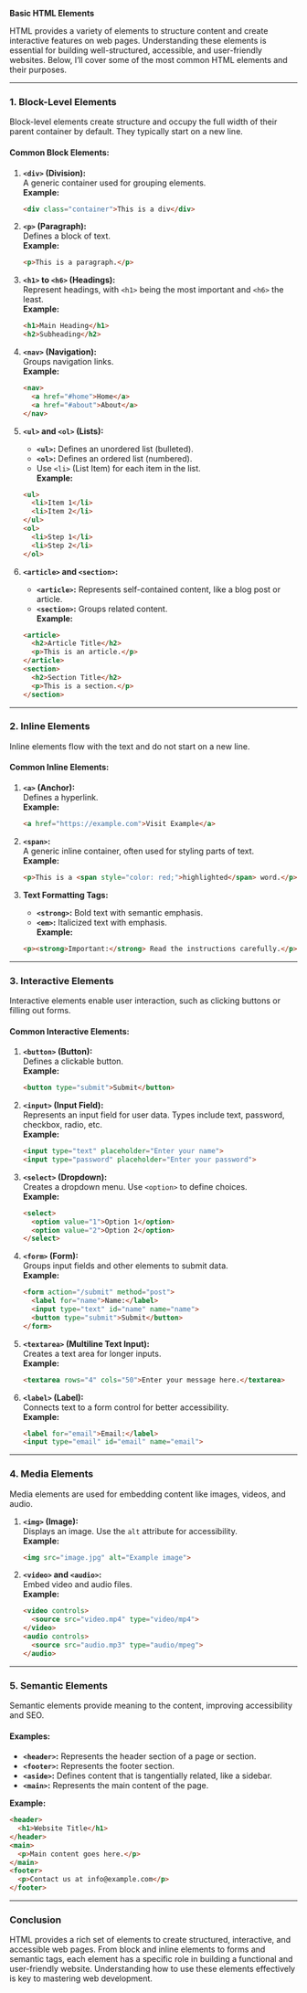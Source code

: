 **Basic HTML Elements**

HTML provides a variety of elements to structure content and create interactive features on web pages. Understanding these elements is essential for building well-structured, accessible, and user-friendly websites. Below, I’ll cover some of the most common HTML elements and their purposes.

---

### **1. Block-Level Elements**

Block-level elements create structure and occupy the full width of their parent container by default. They typically start on a new line.

#### **Common Block Elements:**

1. **`<div>` (Division):**  
   A generic container used for grouping elements.  
   **Example:**
   ```html
   <div class="container">This is a div</div>
   ```

2. **`<p>` (Paragraph):**  
   Defines a block of text.  
   **Example:**
   ```html
   <p>This is a paragraph.</p>
   ```

3. **`<h1>` to `<h6>` (Headings):**  
   Represent headings, with `<h1>` being the most important and `<h6>` the least.  
   **Example:**
   ```html
   <h1>Main Heading</h1>
   <h2>Subheading</h2>
   ```

4. **`<nav>` (Navigation):**  
   Groups navigation links.  
   **Example:**
   ```html
   <nav>
     <a href="#home">Home</a>
     <a href="#about">About</a>
   </nav>
   ```

5. **`<ul>` and `<ol>` (Lists):**  
   - **`<ul>`:** Defines an unordered list (bulleted).
   - **`<ol>`:** Defines an ordered list (numbered).  
   - Use `<li>` (List Item) for each item in the list.  
   **Example:**
   ```html
   <ul>
     <li>Item 1</li>
     <li>Item 2</li>
   </ul>
   <ol>
     <li>Step 1</li>
     <li>Step 2</li>
   </ol>
   ```

6. **`<article>` and `<section>`:**  
   - **`<article>`:** Represents self-contained content, like a blog post or article.  
   - **`<section>`:** Groups related content.  
   **Example:**
   ```html
   <article>
     <h2>Article Title</h2>
     <p>This is an article.</p>
   </article>
   <section>
     <h2>Section Title</h2>
     <p>This is a section.</p>
   </section>
   ```

---

### **2. Inline Elements**

Inline elements flow with the text and do not start on a new line.

#### **Common Inline Elements:**

1. **`<a>` (Anchor):**  
   Defines a hyperlink.  
   **Example:**
   ```html
   <a href="https://example.com">Visit Example</a>
   ```

2. **`<span>`:**  
   A generic inline container, often used for styling parts of text.  
   **Example:**
   ```html
   <p>This is a <span style="color: red;">highlighted</span> word.</p>
   ```

3. **Text Formatting Tags:**  
   - **`<strong>`:** Bold text with semantic emphasis.  
   - **`<em>`:** Italicized text with emphasis.  
   **Example:**
   ```html
   <p><strong>Important:</strong> Read the instructions carefully.</p>
   ```

---

### **3. Interactive Elements**

Interactive elements enable user interaction, such as clicking buttons or filling out forms.

#### **Common Interactive Elements:**

1. **`<button>` (Button):**  
   Defines a clickable button.  
   **Example:**
   ```html
   <button type="submit">Submit</button>
   ```

2. **`<input>` (Input Field):**  
   Represents an input field for user data. Types include text, password, checkbox, radio, etc.  
   **Example:**
   ```html
   <input type="text" placeholder="Enter your name">
   <input type="password" placeholder="Enter your password">
   ```

3. **`<select>` (Dropdown):**  
   Creates a dropdown menu. Use `<option>` to define choices.  
   **Example:**
   ```html
   <select>
     <option value="1">Option 1</option>
     <option value="2">Option 2</option>
   </select>
   ```

4. **`<form>` (Form):**  
   Groups input fields and other elements to submit data.  
   **Example:**
   ```html
   <form action="/submit" method="post">
     <label for="name">Name:</label>
     <input type="text" id="name" name="name">
     <button type="submit">Submit</button>
   </form>
   ```

5. **`<textarea>` (Multiline Text Input):**  
   Creates a text area for longer inputs.  
   **Example:**
   ```html
   <textarea rows="4" cols="50">Enter your message here.</textarea>
   ```

6. **`<label>` (Label):**  
   Connects text to a form control for better accessibility.  
   **Example:**
   ```html
   <label for="email">Email:</label>
   <input type="email" id="email" name="email">
   ```

---

### **4. Media Elements**

Media elements are used for embedding content like images, videos, and audio.

1. **`<img>` (Image):**  
   Displays an image. Use the `alt` attribute for accessibility.  
   **Example:**
   ```html
   <img src="image.jpg" alt="Example image">
   ```

2. **`<video>` and `<audio>`:**  
   Embed video and audio files.  
   **Example:**
   ```html
   <video controls>
     <source src="video.mp4" type="video/mp4">
   </video>
   <audio controls>
     <source src="audio.mp3" type="audio/mpeg">
   </audio>
   ```

---

### **5. Semantic Elements**

Semantic elements provide meaning to the content, improving accessibility and SEO.

#### **Examples:**
- **`<header>`:** Represents the header section of a page or section.  
- **`<footer>`:** Represents the footer section.  
- **`<aside>`:** Defines content that is tangentially related, like a sidebar.  
- **`<main>`:** Represents the main content of the page.

**Example:**
```html
<header>
  <h1>Website Title</h1>
</header>
<main>
  <p>Main content goes here.</p>
</main>
<footer>
  <p>Contact us at info@example.com</p>
</footer>
```

---

### **Conclusion**

HTML provides a rich set of elements to create structured, interactive, and accessible web pages. From block and inline elements to forms and semantic tags, each element has a specific role in building a functional and user-friendly website. Understanding how to use these elements effectively is key to mastering web development.
